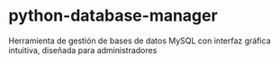 # python-database-manager
Herramienta de gestión de bases de datos MySQL con interfaz gráfica intuitiva, diseñada para administradores 
